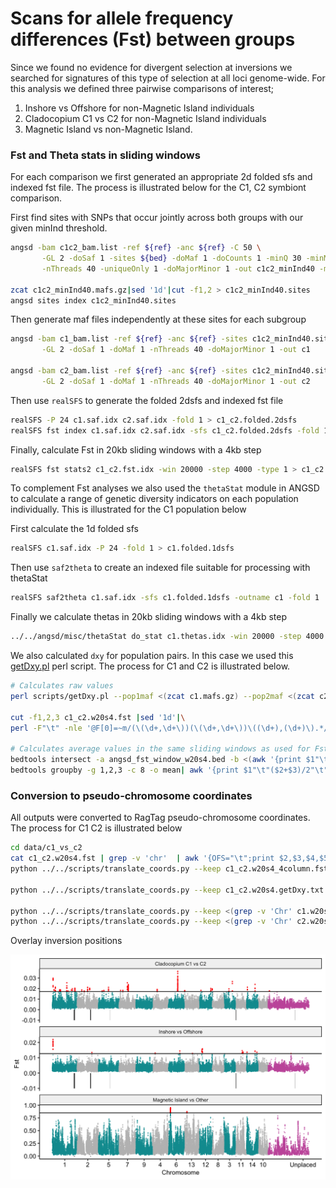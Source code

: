 Scans for allele frequency differences (Fst) between groups
================

Since we found no evidence for divergent selection at inversions we
searched for signatures of this type of selection at all loci
genome-wide. For this analysis we defined three pairwise comparisons of
interest;

1.  Inshore vs Offshore for non-Magnetic Island individuals
2.  Cladocopium C1 vs C2 for non-Magnetic Island individuals
3.  Magnetic Island vs non-Magnetic Island.

### Fst and Theta stats in sliding windows

For each comparison we first generated an appropriate 2d folded sfs and
indexed fst file. The process is illustrated below for the C1, C2
symbiont comparison.

First find sites with SNPs that occur jointly across both groups with
our given minInd threshold.

``` bash
angsd -bam c1c2_bam.list -ref ${ref} -anc ${ref} -C 50 \
       -GL 2 -doSaf 1 -sites ${bed} -doMaf 1 -doCounts 1 -minQ 30 -minMapQ 30 \
       -nThreads 40 -uniqueOnly 1 -doMajorMinor 1 -out c1c2_minInd40 -minInd 40

zcat c1c2_minInd40.mafs.gz|sed '1d'|cut -f1,2 > c1c2_minInd40.sites
angsd sites index c1c2_minInd40.sites
```

Then generate maf files independently at these sites for each subgroup

``` bash
angsd -bam c1_bam.list -ref ${ref} -anc ${ref} -sites c1c2_minInd40.sites \
       -GL 2 -doSaf 1 -doMaf 1 -nThreads 40 -doMajorMinor 1 -out c1

angsd -bam c2_bam.list -ref ${ref} -anc ${ref} -sites c1c2_minInd40.sites \
       -GL 2 -doSaf 1 -doMaf 1 -nThreads 40 -doMajorMinor 1 -out c2
```

Then use `realSFS` to generate the folded 2dsfs and indexed fst file

``` bash
realSFS -P 24 c1.saf.idx c2.saf.idx -fold 1 > c1_c2.folded.2dsfs
realSFS fst index c1.saf.idx c2.saf.idx -sfs c1_c2.folded.2dsfs -fold 1 -fstout c1_c2
```

Finally, calculate Fst in 20kb sliding windows with a 4kb step

``` bash
realSFS fst stats2 c1_c2.fst.idx -win 20000 -step 4000 -type 1 > c1_c2.w20s4.fst
```

To complement Fst analyses we also used the `thetaStat` module in ANGSD
to calculate a range of genetic diversity indicators on each population
individually. This is illustrated for the C1 population below

First calculate the 1d folded sfs

``` bash
realSFS c1.saf.idx -P 24 -fold 1 > c1.folded.1dsfs
```

Then use `saf2theta` to create an indexed file suitable for processing
with thetaStat

``` bash
realSFS saf2theta c1.saf.idx -sfs c1.folded.1dsfs -outname c1 -fold 1
```

Finally we calculate thetas in 20kb sliding windows with a 4kb step

``` bash
../../angsd/misc/thetaStat do_stat c1.thetas.idx -win 20000 -step 4000 -outnames c1.w20s4.theta -type 1
```

We also calculated `dxy` for population pairs. In this case we used this
[getDxy.pl](https://github.com/mfumagalli/ngsPopGen/blob/master/scripts/getDxy.pl)
perl script. The process for C1 and C2 is illustrated below.

``` bash
# Calculates raw values
perl scripts/getDxy.pl --pop1maf <(zcat c1.mafs.gz) --pop2maf <(zcat c2.mafs.gz) --minInd 1 > c1_c2.getDxy.txt

cut -f1,2,3 c1_c2.w20s4.fst |sed '1d'|\
perl -F"\t" -nle '@F[0]=~m/(\(\d+,\d+\))(\(\d+,\d+\))\((\d+),(\d+)\).*/g; print join "\t",@F[1],$3,$4, @F[2];' >angsd_fst_window_w20s4.bed

# Calculates average values in the same sliding windows as used for Fst
bedtools intersect -a angsd_fst_window_w20s4.bed -b <(awk '{print $1"\t"$2"\t"$2"\t"$3}' c1_c2.getDxy.txt | grep -v 'chromo') -loj |\
bedtools groupby -g 1,2,3 -c 8 -o mean| awk '{print $1"\t"($2+$3)/2"\t"$4}' > c1_c2.w20s4.getDxy.txt
```

### Conversion to pseudo-chromosome coordinates

All outputs were converted to RagTag pseudo-chromosome coordinates. The
process for C1 C2 is illustrated below

``` bash
cd data/c1_vs_c2
cat c1_c2.w20s4.fst | grep -v 'chr'  | awk '{OFS="\t";print $2,$3,$4,$5}' > c1_c2.w20s4_4column.fst
python ../../scripts/translate_coords.py --keep c1_c2.w20s4_4column.fst ../ragtag/ragtag.scaffold.agp > c1_c2.w20s4.ragtag.txt

python ../../scripts/translate_coords.py --keep c1_c2.w20s4.getDxy.txt ../ragtag/ragtag.scaffold.agp  > c1_c2.w20s4.getDxy.ragtag.txt

python ../../scripts/translate_coords.py --keep <(grep -v 'Chr' c1.w20s4.theta.pestPG | cut -f 2-) ../ragtag/ragtag.scaffold.agp > c1.w20s4.theta.ragtag.pestPG
python ../../scripts/translate_coords.py --keep <(grep -v 'Chr' c2.w20s4.theta.pestPG | cut -f 2-) ../ragtag/ragtag.scaffold.agp > c2.w20s4.theta.ragtag.pestPG
```

Overlay inversion positions

<img src="14.fst_scans_files/figure-gfm/unnamed-chunk-6-1.png" width="672" />
